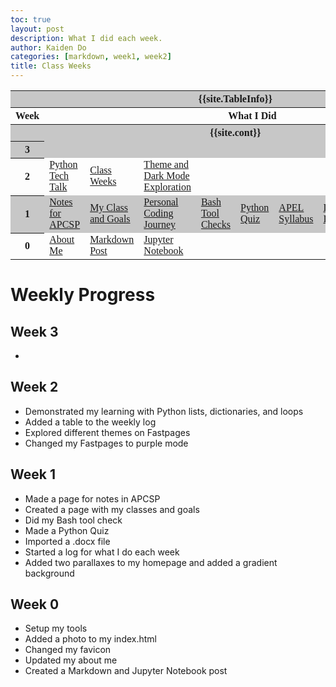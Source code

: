 ```yaml
---
toc: true
layout: post
description: What I did each week.
author: Kaiden Do
categories: [markdown, week1, week2]
title: Class Weeks
---
```

<html>
<head>
<style>
table {
  font-family: Times New Roman, sans-serif;
  border-collapse: collapse;
  width: 100%;
}

td, th {
  border: 3px solid black;
  text-align: left;
  padding: 8px;
}

tr:nth-child(even) {
  background-color: #9aa1a6;
}
tr:nth-child(odd) {
  background-color: #c7c7c7;
}
</style>
</head>
<body>

<table>
  <tr>
  <!-- In config.yml -->
    <th colspan="10">{{site.TableInfo}}</th>
  </tr>
  <tr>
    <th>Week</th>
    <th colspan="9">What I Did</th>
  </tr>
  <tr>
  <!-- In config.yml -->
    <th colspan="10">{{site.cont}}</th>
  </tr>
  <tr>
  <tr>
    <th>3</th>
    <td></td>
    <td></td>
    <td></td>
    <td></td>
    <td></td>
    <td></td>
    <td></td>
    <td></td>
    <td></td>
  </tr>
  <tr>
    <th>2</th>
    <td><a href="https://kaiden-dough.github.io/fastpages/python/week2/2022/09/04/python_lists.html">Python Tech Talk</a></td>
    <td><a href="https://kaiden-dough.github.io/fastpages/_pages/04_class-weeks.html">Class Weeks</a></td>
    <td><a href="https://kaiden-dough.github.io/fastpages/markdown/week2/2022/09/04/theme.html">Theme and Dark Mode Exploration</a></td>
    <td></td>
    <td></td>
    <td></td>
    <td></td>
    <td></td>
    <td></td>
  </tr>
  <tr>
    <th>1</th>
    <td><a href="https://kaiden-dough.github.io/fastpages/_pages/02_notes.html">Notes for APCSP</a></td>
    <td><a href="https://kaiden-dough.github.io/fastpages/jupyter/2022/08/28/myclassesandgoals.html">My Class and Goals</a></td>
    <td><a href="https://kaiden-dough.github.io/fastpages/jupyter/2022/08/27/mycodingjourney.html">Personal Coding Journey</a></td>
    <td><a href="https://kaiden-dough.github.io/fastpages/bash/2022/08/27/bashtoolcheck.html">Bash Tool Checks</a></td>
    <td><a href="https://kaiden-dough.github.io/fastpages/python/2022/08/26/Python-Hacks.html">Python Quiz</a></td>
    <td><a href="https://kaiden-dough.github.io/fastpages/2022/08/25/APEL-syllabus.html">APEL Syllabus</a></td>
    <td><a href="https://kaiden-dough.github.io/fastpages/markdown/dnhs/2022/08/25/delnortehighschool.html">DNHS Info</a></td>
    <td><a href="https://kaiden-dough.github.io/fastpages/_pages/04_class-weeks.html">Class Weeks</a></td>
    <td><a href="https://kaiden-dough.github.io/fastpages/">Homepage Customization</a></td>
  </tr>
  <tr>
    <th>0</th>
    <td><a href="https://kaiden-dough.github.io/fastpages/about/">About Me</a></td>
    <td><a href="https://kaiden-dough.github.io/fastpages/markdown/2022/08/21/myfirstmarkdownpost.html">Markdown Post</a></td>
    <td><a href="https://kaiden-dough.github.io/fastpages/jupyter/2022/08/21/firstjupyternotebook.html">Jupyter Notebook</a></td>
    <td></td>
    <td></td>
    <td></td>
    <td></td>
    <td></td>
    <td></td>
  </tr>
</table>

</body>
</html>

# Weekly Progress
## Week 3
- 
## Week 2
- Demonstrated my learning with Python lists, dictionaries, and loops
- Added a table to the weekly log
- Explored different themes on Fastpages
- Changed my Fastpages to purple mode

## Week 1
- Made a page for notes in APCSP
- Created a page with my classes and goals
- Did my Bash tool check
- Made a Python Quiz
- Imported a .docx file
- Started a log for what I do each week
- Added two parallaxes to my homepage and added a gradient background

## Week 0
- Setup my tools
- Added a photo to my index.html
- Changed my favicon
- Updated my about me
- Created a Markdown and Jupyter Notebook post